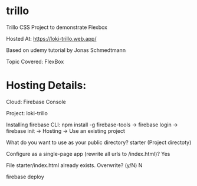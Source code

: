 # trillo

Trillo CSS Project to demonstrate Flexbox

Hosted At: https://loki-trillo.web.app/

Based on udemy tutorial by Jonas Schmedtmann

Topic Covered: FlexBox

# Hosting Details:

Cloud: Firebase Console

Project: loki-trillo

Installing firebase CLI: npm install -g firebase-tools -> firebase login -> firebase init -> Hosting -> Use an existing project 

What do you want to use as your public directory? starter (Project directoty)

Configure as a single-page app (rewrite all urls to /index.html)? Yes

File starter/index.html already exists. Overwrite? (y/N) N

firebase deploy